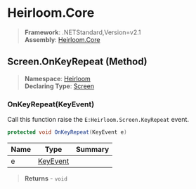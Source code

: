 # Heirloom.Core

> **Framework**: .NETStandard,Version=v2.1  
> **Assembly**: [Heirloom.Core][0]

## Screen.OnKeyRepeat (Method)

> **Namespace**: [Heirloom][0]  
> **Declaring Type**: [Screen][1]

### OnKeyRepeat(KeyEvent)

Call this function raise the `E:Heirloom.Screen.KeyRepeat` event.

```cs
protected void OnKeyRepeat(KeyEvent e)
```

| Name | Type          | Summary |
|------|---------------|---------|
| e    | [KeyEvent][2] |         |

> **Returns** - `void`

[0]: ../../../Heirloom.Core.md
[1]: ../Screen.md
[2]: ../KeyEvent.md
